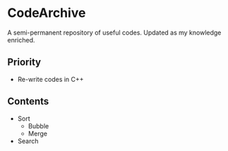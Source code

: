 # CodeArchive

A semi-permanent repository of useful codes. Updated as my knowledge enriched.

## Priority

* Re-write codes in C++

## Contents

* Sort
    * Bubble
    * Merge
* Search
